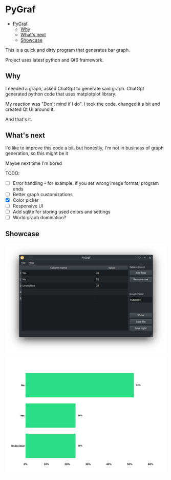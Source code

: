 # PyGraf

<!--toc:start-->
- [PyGraf](#pygraf)
  - [Why](#why)
  - [What's next](#whats-next)
  - [Showcase](#showcase)
<!--toc:end-->

This is a quick and dirty program that generates bar graph.

Project uses latest python and Qt6 framework.

## Why

I needed a graph, asked ChatGpt to generate said graph. ChatGpt generated python code that uses matplotplot library.

My reaction was "Don't mind if I do". I took the code, changed it a bit and created Qt UI around it.

And that's it.

## What's next

I'd like to improve this code a bit, but honestly, I'm not in business of graph generation, so this might be it

Maybe next time I'm bored

TODO:

- [ ] Error handling - for example, if you set wrong image format, program ends
- [ ] Better graph customizations
- [x] Color picker
- [ ] Responsive UI
- [ ] Add sqlite for storing used colors and settings
- [ ] World graph domination?

## Showcase

![screenshot of PyGraf program](./img/example.png)
![generated graph from application](./img/example-graph.png)
